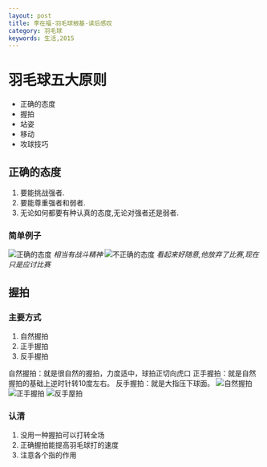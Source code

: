 ```yaml
---
layout: post
title: 李在福-羽毛球根基-读后感叹
category: 羽毛球
keywords: 生活,2015
---
```


# 羽毛球五大原则  
+ 正确的态度
+ 握拍
+ 站姿
+ 移动
+ 攻球技巧

## 正确的态度
1. 要能挑战强者.
2. 要能尊重强者和弱者.
3. 无论如何都要有种认真的态度,无论对强者还是弱者.

### 简单例子
![正确的态度](http://7xnnj6.com1.z0.glb.clouddn.com/badminton-right-attitude.png)
*相当有战斗精神*
![不正确的态度](http://7xnnj6.com1.z0.glb.clouddn.com/badminton-bad-attitude.png)
*看起来好随意,他放弃了比赛,现在只是应讨比赛*

## 握拍
### 主要方式
1. 自然握拍
2. 正手握拍
3. 反手握拍

自然握拍：就是很自然的握拍，力度适中，球拍正切向虎口
正手握拍：就是自然握拍的基础上逆时针转10度左右。
反手握拍：就是大指压下球面。
![自然握拍]()
![正手握拍]()
![反手屋拍]()

### 认清
1. 没用一种握拍可以打转全场
2. 正确握拍能提高羽毛球打的速度
3. 注意各个指的作用
